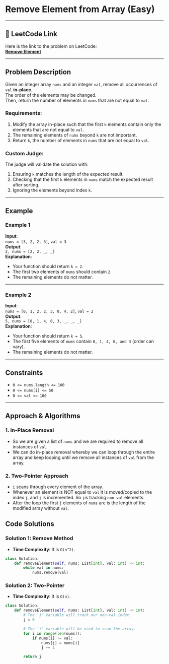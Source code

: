 # Remove Element from Array (Easy)

---

## 🔗 LeetCode Link

Here is the link to the problem on LeetCode:  
[**Remove Element**](https://leetcode.com/problems/remove-element/description/)

---

## Problem Description

Given an integer array `nums` and an integer `val`, remove all occurrences of `val` **in-place**.  
The order of the elements may be changed.  
Then, return the number of elements in `nums` that are not equal to `val`.

### Requirements:

1. Modify the array in-place such that the first `k` elements contain only the elements that are not equal to `val`.
2. The remaining elements of `nums` beyond `k` are not important.
3. Return `k`, the number of elements in `nums` that are not equal to `val`.

### Custom Judge:

The judge will validate the solution with:

1. Ensuring `k` matches the length of the expected result.
2. Checking that the first `k` elements in `nums` match the expected result after sorting.
3. Ignoring the elements beyond index `k`.

---

## Example

### **Example 1**

**Input**:  
`nums = [3, 2, 2, 3]`, `val = 3`  
**Output**:  
`2, nums = [2, 2, _, _]`  
**Explanation**:

- Your function should return `k = 2`.
- The first two elements of `nums` should contain `2`.
- The remaining elements do not matter.

---

### **Example 2**

**Input**:  
`nums = [0, 1, 2, 2, 3, 0, 4, 2]`, `val = 2`  
**Output**:  
`5, nums = [0, 1, 4, 0, 3, _, _, _]`  
**Explanation**:

- Your function should return `k = 5`.
- The first five elements of `nums` contain `0, 1, 4, 0, and 3` (order can vary).
- The remaining elements do not matter.

---

## Constraints

- `0 <= nums.length <= 100`
- `0 <= nums[i] <= 50`
- `0 <= val <= 100`

---

## Approach & Algorithms

### 1. In-Place Removal

- So we are given a list of `nums` and we are required to remove all instances of `val`.
- We can do in-place removal whereby we can loop through the entire array and keep looping until we remove all instances of `val` from the array.

### 2. Two-Pointer Approach

- `i` scans through every element of the array.
- Whenever an element is NOT equal to `val` it is moved/copied to the index `j`, and `j` is incremented. So `j`is tracking `non-val` elements.
- After the loop the first `j` elements of `nums` are is the length of the modified array without `val`.

## Code Solutions

### Solution 1: Remove Method

- **Time Complexity**: It is `O(n^2)`.

```python
class Solution:
    def removeElement(self, nums: List[int], val: int) -> int:
        while val in nums:
            nums.remove(val)
```

### Solution 2: Two-Pointer

- **Time Complexity**: It is `O(n)`.

```python
class Solution:
    def removeElement(self, nums: List[int], val: int) -> int:
        # The 'j' variable will track our non-val index.
        j = 0

        # The 'i' variable will be used to scan the array.
        for i in range(len(nums)):
            if nums[i] != val:
                nums[j] = nums[i]
                j += 1

        return j
```
